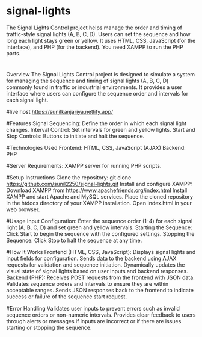 # signal-lights
The Signal Lights Control project helps manage the order and timing of traffic-style signal lights (A, B, C, D). Users can set the sequence and how long each light stays green or yellow. It uses HTML, CSS, JavaScript (for the interface), and PHP (for the backend). You need XAMPP to run the PHP parts.
#
Overview
The Signal Lights Control project is designed to simulate a system for managing the sequence and timing of signal lights (A, B, C, D) commonly found in traffic or industrial environments. It provides a user interface where users can configure the sequence order and intervals for each signal light.

#live host
https://sunilkanjariya.netlify.app/


#Features
Signal Sequencing: Define the order in which each signal light changes.
Interval Control: Set intervals for green and yellow lights.
Start and Stop Controls: Buttons to initiate and halt the sequence.

#Technologies Used
Frontend: HTML, CSS, JavaScript (AJAX)
Backend: PHP

#Server Requirements: XAMPP server for running PHP scripts.

#Setup Instructions
Clone the repository: git clone https://github.com/sunil2250/signal-lights.git
Install and configure XAMPP:
Download XAMPP from https://www.apachefriends.org/index.html
Install XAMPP and start Apache and MySQL services.
Place the cloned repository in the htdocs directory of your XAMPP installation.
Open index.html in your web browser.

#Usage
Input Configuration: Enter the sequence order (1-4) for each signal light (A, B, C, D) and set green and yellow intervals.
Starting the Sequence: Click Start to begin the sequence with the configured settings.
Stopping the Sequence: Click Stop to halt the sequence at any time.

#How It Works
Frontend (HTML, CSS, JavaScript):
Displays signal lights and input fields for configuration.
Sends data to the backend using AJAX requests for validation and sequence initiation.
Dynamically updates the visual state of signal lights based on user inputs and backend responses.
Backend (PHP):
Receives POST requests from the frontend with JSON data.
Validates sequence orders and intervals to ensure they are within acceptable ranges.
Sends JSON responses back to the frontend to indicate success or failure of the sequence start request.


#Error Handling
Validates user inputs to prevent errors such as invalid sequence orders or non-numeric intervals.
Provides clear feedback to users through alerts or messages if inputs are incorrect or if there are issues starting or stopping the sequence.
